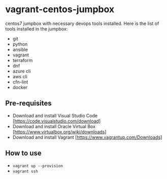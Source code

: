 # vagrant-centos-jumpbox
centos7 jumpbox with necessary devops tools installed. Here is the list of tools installed in the jumpbox:
- git
- python
- ansible
- vagrant
- terraform
- dnf
- azure cli
- aws cli
- cfn-lint
- docker

## Pre-requisites
- Download and install Visual Studio Code [https://code.visualstudio.com/download]
- Download and install Oracle Virtual Box [https://www.virtualbox.org/wiki/downloads]
- Download and install Vagrant [https://www.vagrantup.com/Downloads]

## How to use
- `vagrant up --provision`
- `vagrant ssh`
